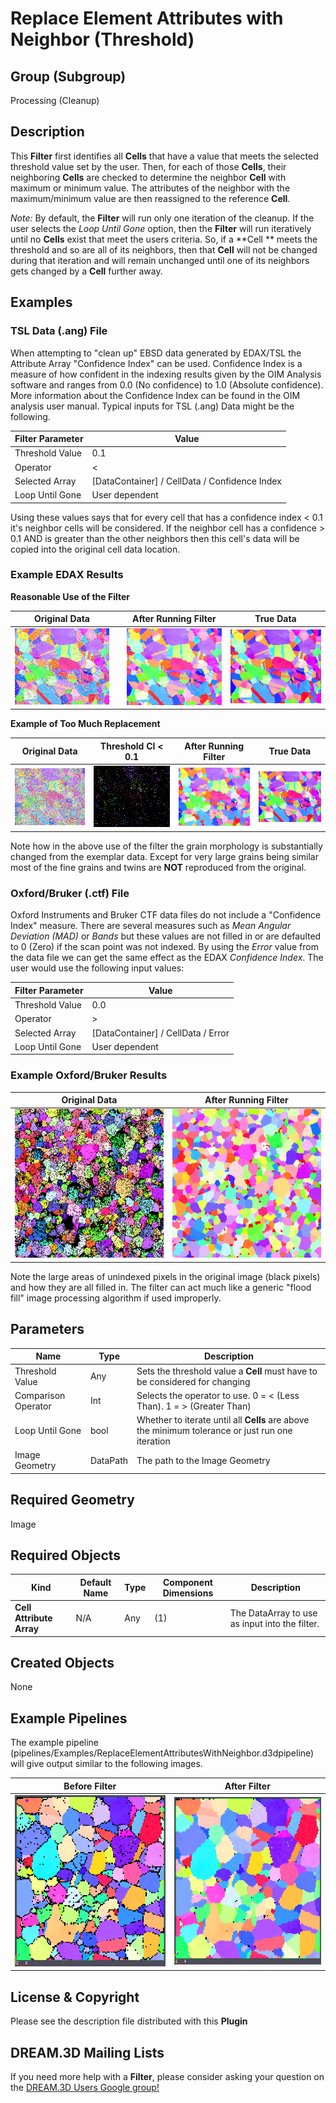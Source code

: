# Replace Element Attributes with Neighbor (Threshold)

## Group (Subgroup)

Processing (Cleanup)

## Description

This **Filter** first identifies all **Cells** that have a value that meets the selected threshold value set by the
user. Then, for each of those **Cells**, their neighboring **Cells** are checked to determine the neighbor **Cell** with
maximum or minimum value. The attributes of the neighbor with the maximum/minimum value are then reassigned to the
reference **Cell**.

*Note:* By default, the **Filter** will run only one iteration of the cleanup. If the user selects the *Loop Until Gone*
option, then the **Filter** will run iteratively until no **Cells** exist that meet the users criteria. So, if a **Cell
** meets the threshold and so are all of its neighbors, then that **Cell** will not be changed during that iteration and
will remain unchanged until one of its neighbors gets changed by a **Cell** further away.

## Examples

### TSL Data (.ang) File

When attempting to "clean up" EBSD data generated by EDAX/TSL the Attribute Array "Confidence Index" can be used.
Confidence Index is a measure of how confident in the indexing results given by the OIM Analysis software and ranges
from 0.0 (No confidence) to 1.0 (Absolute confidence). More information about the Confidence Index can be found in the
OIM analysis user manual. Typical inputs for TSL (.ang) Data might be the following.

| Filter Parameter | Value                                         |
|------------------|-----------------------------------------------|
| Threshold Value  | 0.1                                           |
| Operator         | <                                             |
| Selected Array   | [DataContainer] / CellData / Confidence Index |
| Loop Until Gone  | User dependent                                |

Using these values says that for every cell that has a confidence index < 0.1 it's neighbor cells will be considered. If
the neighbor cell has a confidence > 0.1 AND is greater than the other neighbors then this cell's data will be copied
into the original cell data location.

### Example EDAX Results

**Reasonable Use of the Filter**

| Original Data                                             |     | After Running Filter                                | True Data                                    |
|-----------------------------------------------------------|-----|-----------------------------------------------------|----------------------------------------------|
| ![Original Data](Images/NeighborReplace_No_Cleanup_2.png) |     | ![Text](Images/NeighborReplace_After_Cleanup_2.png) | ![Text](Images/NeighborReplace_Exemplar.bmp) |

**Example of Too Much Replacement**

| Original Data                                           | Threshold CI < 0.1                                                                                     | After Running Filter                              | True Data                                    |
|---------------------------------------------------------|--------------------------------------------------------------------------------------------------------|---------------------------------------------------|----------------------------------------------|
| ![Original Data](Images/NeighborReplace_No_Cleanup.png) | ![Original Data. Black pixels have Confidence Index < 0.1](Images/NeighborReplace_No_Cleanup_Mask.png) | ![Text](Images/NeighborReplace_After_Cleanup.png) | ![Text](Images/NeighborReplace_Exemplar.bmp) |

Note how in the above use of the filter the grain morphology is substantially changed from the exemplar data. Except for
very large grains being similar most of the fine grains and twins are **NOT** reproduced from the original.

### Oxford/Bruker (.ctf) File

Oxford Instruments and Bruker CTF data files do not include a "Confidence Index" measure. There are several measures
such as _Mean Angular Deviation (MAD)_ or _Bands_ but these values are not filled in or are defaulted to 0 (Zero) if the
scan point was not indexed. By using the _Error_ value from the data file we can get the same effect as the EDAX
_Confidence Index_. The user would use the following input values:

| Filter Parameter | Value                              |
|------------------|------------------------------------|
| Threshold Value  | 0.0                                |
| Operator         | >                                  |
| Selected Array   | [DataContainer] / CellData / Error |
| Loop Until Gone  | User dependent                     |

### Example Oxford/Bruker Results

| Original Data                                           | After Running Filter                      |
|---------------------------------------------------------|-------------------------------------------|
| ![Original Data](Images/NeighborReplace_CTF_Before.png) | ![](Images/NeighborReplace_CTF_After.png) |

Note the large areas of unindexed pixels in the original image (black pixels) and how they are all filled in. The filter
can act much like a generic "flood fill" image processing algorithm if used improperly.

## Parameters

| Name                | Type     | Description                                                                                      |
|---------------------|----------|--------------------------------------------------------------------------------------------------|
| Threshold Value     | Any      | Sets the threshold value a **Cell** must have to be considered for changing                      |
| Comparison Operator | Int      | Selects the operator to use. 0 = < (Less Than). 1 = > (Greater Than)                             |
| Loop Until Gone     | bool     | Whether to iterate until all **Cells** are above the minimum tolerance or just run one iteration |
| Image Geometry      | DataPath | The path to the Image Geometry                                                                   |

## Required Geometry

Image

## Required Objects

| Kind                     | Default Name | Type | Component Dimensions | Description                                    |
|--------------------------|--------------|------|----------------------|------------------------------------------------|
| **Cell Attribute Array** | N/A          | Any  | (1)                  | The DataArray to use as input into the filter. |

## Created Objects

None

## Example Pipelines

The example pipeline (pipelines/Examples/ReplaceElementAttributesWithNeighbor.d3dpipeline) will give output similar to the following images.

|  Before Filter | After Filter |
|--|--|
| ![Original Data](Images/NeighborReplace_Small_IN100_Before.png) | ![Original Data](Images/NeighborReplace_Small_IN100_After.png) |


## License & Copyright

Please see the description file distributed with this **Plugin**

## DREAM.3D Mailing Lists

If you need more help with a **Filter**, please consider asking your question on
the [DREAM.3D Users Google group!](https://groups.google.com/forum/?hl=en#!forum/dream3d-users)


